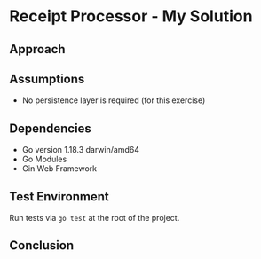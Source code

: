 # Receipt Processor - My Solution

## Approach
## Assumptions
- No persistence layer is required (for this exercise)
## Dependencies
- Go version 1.18.3 darwin/amd64
- Go Modules
- Gin Web Framework

## Test Environment
Run tests via `go test` at the root of the project.
## Conclusion
